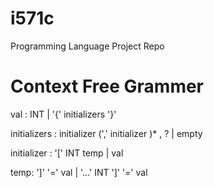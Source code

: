 # i571c
Programming Language Project Repo 

# Context Free Grammer

val : INT
    | '{' initializers '}'

initializers : initializer (',' initializer )* , ?
    | empty

initializer : '[' INT temp
    | val

temp: ']' '=' val | '...' INT ']' '=' val


